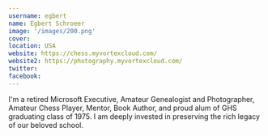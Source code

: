 ```yaml
---
username: egbert
name: Egbert Schroeer
image: '/images/200.png'
cover:
location: USA
website: https://chess.myvortexcloud.com/
website2: https://photography.myvortexcloud.com/
twitter: 
facebook: 
---
```

I'm a retired Microsoft Executive, Amateur Genealogist and Photographer, Amateur Chess Player, Mentor, Book Author, and proud alum of GHS graduating class of 1975. I am deeply invested in preserving the rich legacy of our beloved school.